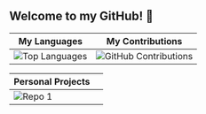 ## Welcome to my GitHub! 🙂

| My Languages | My Contributions |
|--------------|------------------|
| ![Top Languages](https://github-readme-stats.vercel.app/api/top-langs/?username=cadenhewlett&layout=compact&theme=onedark) | ![GitHub Contributions](https://github-readme-streak-stats.herokuapp.com/?user=cadenhewlett&theme=onedark) |

| Personal Projects | |
|--------------|--------------|
| ![Repo 1](https://github-readme-stats.vercel.app/api/pin/?username=cadenhewlett&repo=personal_projects&theme=onedark) |  |

<!--
| My Metrics |
|--------------|
| ![Metrics](https://metrics.lecoq.io/cadenhewlett) |
-->
